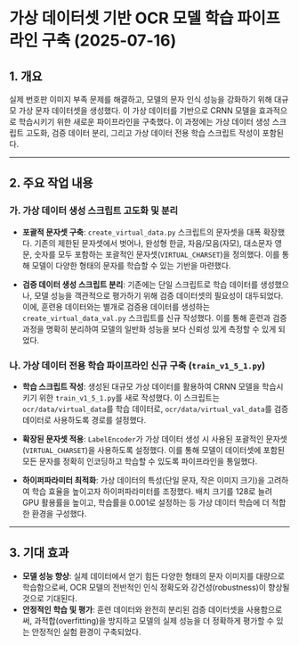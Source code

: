 # 가상 데이터셋 기반 OCR 모델 학습 파이프라인 구축 (2025-07-16)

## 1. 개요

실제 번호판 이미지 부족 문제를 해결하고, 모델의 문자 인식 성능을 강화하기 위해 대규모 가상 문자 데이터셋을 생성했다. 이 가상 데이터를 기반으로 CRNN 모델을 효과적으로 학습시키기 위한 새로운 파이프라인을 구축했다. 이 과정에는 가상 데이터 생성 스크립트 고도화, 검증 데이터 분리, 그리고 가상 데이터 전용 학습 스크립트 작성이 포함된다.

---

## 2. 주요 작업 내용

### 가. 가상 데이터 생성 스크립트 고도화 및 분리

- **포괄적 문자셋 구축**: `create_virtual_data.py` 스크립트의 문자셋을 대폭 확장했다. 기존의 제한된 문자셋에서 벗어나, 완성형 한글, 자음/모음(자모), 대소문자 영문, 숫자를 모두 포함하는 포괄적인 문자셋(`VIRTUAL_CHARSET`)을 정의했다. 이를 통해 모델이 다양한 형태의 문자를 학습할 수 있는 기반을 마련했다.

- **검증 데이터 생성 스크립트 분리**: 기존에는 단일 스크립트로 학습 데이터를 생성했으나, 모델 성능을 객관적으로 평가하기 위해 검증 데이터셋의 필요성이 대두되었다. 이에, 훈련용 데이터와는 별개로 검증용 데이터를 생성하는 `create_virtual_data_val.py` 스크립트를 신규 작성했다. 이를 통해 훈련과 검증 과정을 명확히 분리하여 모델의 일반화 성능을 보다 신뢰성 있게 측정할 수 있게 되었다.

### 나. 가상 데이터 전용 학습 파이프라인 신규 구축 (`train_v1_5_1.py`)

- **학습 스크립트 작성**: 생성된 대규모 가상 데이터를 활용하여 CRNN 모델을 학습시키기 위한 `train_v1_5_1.py`를 새로 작성했다. 이 스크립트는 `ocr/data/virtual_data`를 학습 데이터로, `ocr/data/virtual_val_data`를 검증 데이터로 사용하도록 경로를 설정했다.

- **확장된 문자셋 적용**: `LabelEncoder`가 가상 데이터 생성 시 사용된 포괄적인 문자셋(`VIRTUAL_CHARSET`)을 사용하도록 설정했다. 이를 통해 모델이 데이터셋에 포함된 모든 문자를 정확히 인코딩하고 학습할 수 있도록 파이프라인을 통일했다.

- **하이퍼파라미터 최적화**: 가상 데이터의 특성(단일 문자, 작은 이미지 크기)을 고려하여 학습 효율을 높이고자 하이퍼파라미터를 조정했다. 배치 크기를 128로 늘려 GPU 활용률을 높이고, 학습률을 0.001로 설정하는 등 가상 데이터 학습에 더 적합한 환경을 구성했다.

---

## 3. 기대 효과

- **모델 성능 향상**: 실제 데이터에서 얻기 힘든 다양한 형태의 문자 이미지를 대량으로 학습함으로써, OCR 모델의 전반적인 인식 정확도와 강건성(robustness)이 향상될 것으로 기대된다.
- **안정적인 학습 및 평가**: 훈련 데이터와 완전히 분리된 검증 데이터셋을 사용함으로써, 과적합(overfitting)을 방지하고 모델의 실제 성능을 더 정확하게 평가할 수 있는 안정적인 실험 환경이 구축되었다.
